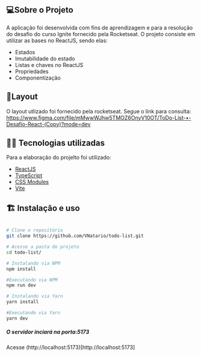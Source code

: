 ## 💻Sobre o Projeto

A aplicação foi desenvolvida com fins de aprendizagem e para a resolução do desafio do curso Ignite fornecido pela Rocketseat.
O projeto consiste em utilizar as bases no ReactJS, sendo elas:
* Estados
* Imutabilidade do estado
* Listas e chaves no ReactJS
* Propriedades
* Componentização
 

## 🎨Layout

O layout utlizado foi fornecido pela rocketseat. Segue o link para consulta: 
<https://www.figma.com/file/mMwwWJhw5TMOZ6OnyV10OT/ToDo-List-•-Desafio-React-(Copy)?mode=dev>


## 🧑‍💻 Tecnologias utilizadas

Para a elaboração do projelto foi utilizado:
* [ReactJS](https://react.dev)
* [TypeScript](https://www.typescriptlang.org)
* [CSS Modules](https://github.com/css-modules/css-modules)
* [Vite](https://vitejs.dev)


## 🏗️ Instalação e uso

```bash

# Clone o repositório
git clone https://github.com/VNatario/todo-list.git

# Acesse a pasta do projeto
cd todo-list/

# Instalando via NPM
npm install

#Executando via NPM
npm run dev

# Instalando via Yarn
yarn install

#Executando via Yarn
yarn dev


```

##### O servidor inciará na porta:5173 
Acesse (http://localhost:5173)[http://localhost:5173]
